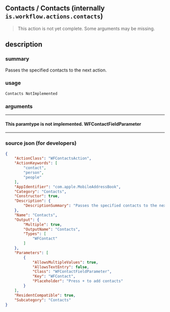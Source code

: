 
## Contacts / Contacts (internally `is.workflow.actions.contacts`)

> This action is not yet complete. Some arguments may be missing.


## description

### summary

Passes the specified contacts to the next action.


### usage
```
Contacts NotImplemented
```

### arguments

---

#### This paramtype is not implemented. WFContactFieldParameter

---

### source json (for developers)

```json
{
	"ActionClass": "WFContactsAction",
	"ActionKeywords": [
		"contact",
		"person",
		"people"
	],
	"AppIdentifier": "com.apple.MobileAddressBook",
	"Category": "Contacts",
	"Constructor": true,
	"Description": {
		"DescriptionSummary": "Passes the specified contacts to the next action."
	},
	"Name": "Contacts",
	"Output": {
		"Multiple": true,
		"OutputName": "Contacts",
		"Types": [
			"WFContact"
		]
	},
	"Parameters": [
		{
			"AllowsMultipleValues": true,
			"AllowsTextEntry": false,
			"Class": "WFContactFieldParameter",
			"Key": "WFContact",
			"Placeholder": "Press + to add contacts"
		}
	],
	"ResidentCompatible": true,
	"Subcategory": "Contacts"
}
```
